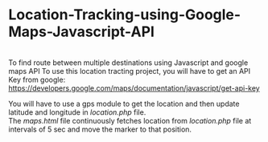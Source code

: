 # Location-Tracking-using-Google-Maps-Javascript-API

<br>To find route between multiple destinations using Javascript and google maps API
To use this location tracting project, you will have to get an API Key from google: https://developers.google.com/maps/documentation/javascript/get-api-key

You will have to use a gps module to get the location and then update latitude and longitude in _location.php_ file.
<br>The _maps.html_ file continuously fetches location from _location.php_ file at intervals of 5 sec and move the marker to that position.
